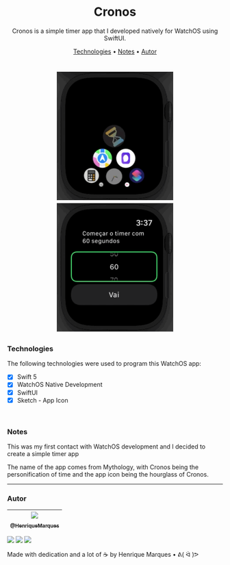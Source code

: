 <h1 align="center">
  Cronos
</h1>   

<p align="center"> Cronos is a simple timer app that I developed natively for WatchOS using SwiftUI.
  
<p align="center">
 <a href="#Technologies">Technologies</a> •
  <a href="#Notes">Notes</a> •
  <a href="#autor">Autor</a> 
</p>

<h1 align="center">
  <img alt="gif" src="./Github Images/Open.gif" height="300" />
  <img alt="gif" src="./Github Images/watch.gif" height="300" />
    
 

</h1>

### Technologies

The following technologies were used to program this WatchOS app:

* [x] Swift 5
* [x] WatchOS Native Development
* [x] SwiftUI
* [x] Sketch - App Icon
   
<br>

### Notes

This was my first contact with WatchOS development and I decided to create a simple timer app
   
The name of the app comes from Mythology, with Cronos being the personification of time and the app icon being the hourglass of Cronos. 

---

### Autor 

| [<img src="https://avatars.githubusercontent.com/u/86681672?s=96&v=4" width=115><br><sub>@HenriqueMarques</sub>](https://github.com/RickyMarq) |
| :---: |

<a href = "mailto:henriquefmcosta75@gmail.com"><img src="https://img.shields.io/badge/-Gmail-%23333?style=for-the-badge&logo=gmail&logoColor=white" target="_blank"></a>
<a href="https://www.instagram.com/henrique_marques76/" target="_blank"><img src="https://img.shields.io/badge/-Instagram-%23E4405F?style=for-the-badge&logo=instagram&logoColor=white" target="_blank"></a> 
 <a href="https://www.linkedin.com/in/henrique-marques-5553581b5/" target="_blank"><img src="https://img.shields.io/badge/-LinkedIn-%230077B5?style=for-the-badge&logo=linkedin&logoColor=white" target="_blank"></a> 
 
Made with dedication and a lot of ☕️ by Henrique Marques • ᕕ( ᐛ )ᕗ
